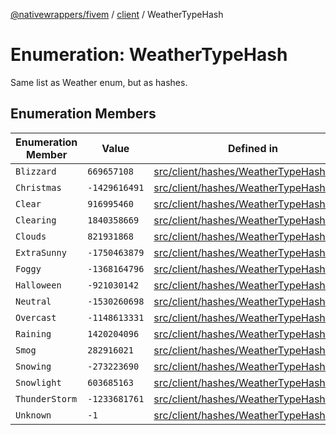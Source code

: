 [@nativewrappers/fivem](../../README.md) / [client](../README.md) / WeatherTypeHash

# Enumeration: WeatherTypeHash

Same list as Weather enum, but as hashes.

## Enumeration Members

| Enumeration Member | Value | Defined in |
| ------ | ------ | ------ |
| `Blizzard` | `669657108` | [src/client/hashes/WeatherTypeHash.ts:16](https://github.com/nativewrappers/fivem/blob/d67d9a693907da5ce83f118218b601ceb38a88bc/src/client/hashes/WeatherTypeHash.ts#L16) |
| `Christmas` | `-1429616491` | [src/client/hashes/WeatherTypeHash.ts:19](https://github.com/nativewrappers/fivem/blob/d67d9a693907da5ce83f118218b601ceb38a88bc/src/client/hashes/WeatherTypeHash.ts#L19) |
| `Clear` | `916995460` | [src/client/hashes/WeatherTypeHash.ts:7](https://github.com/nativewrappers/fivem/blob/d67d9a693907da5ce83f118218b601ceb38a88bc/src/client/hashes/WeatherTypeHash.ts#L7) |
| `Clearing` | `1840358669` | [src/client/hashes/WeatherTypeHash.ts:13](https://github.com/nativewrappers/fivem/blob/d67d9a693907da5ce83f118218b601ceb38a88bc/src/client/hashes/WeatherTypeHash.ts#L13) |
| `Clouds` | `821931868` | [src/client/hashes/WeatherTypeHash.ts:11](https://github.com/nativewrappers/fivem/blob/d67d9a693907da5ce83f118218b601ceb38a88bc/src/client/hashes/WeatherTypeHash.ts#L11) |
| `ExtraSunny` | `-1750463879` | [src/client/hashes/WeatherTypeHash.ts:6](https://github.com/nativewrappers/fivem/blob/d67d9a693907da5ce83f118218b601ceb38a88bc/src/client/hashes/WeatherTypeHash.ts#L6) |
| `Foggy` | `-1368164796` | [src/client/hashes/WeatherTypeHash.ts:10](https://github.com/nativewrappers/fivem/blob/d67d9a693907da5ce83f118218b601ceb38a88bc/src/client/hashes/WeatherTypeHash.ts#L10) |
| `Halloween` | `-921030142` | [src/client/hashes/WeatherTypeHash.ts:20](https://github.com/nativewrappers/fivem/blob/d67d9a693907da5ce83f118218b601ceb38a88bc/src/client/hashes/WeatherTypeHash.ts#L20) |
| `Neutral` | `-1530260698` | [src/client/hashes/WeatherTypeHash.ts:8](https://github.com/nativewrappers/fivem/blob/d67d9a693907da5ce83f118218b601ceb38a88bc/src/client/hashes/WeatherTypeHash.ts#L8) |
| `Overcast` | `-1148613331` | [src/client/hashes/WeatherTypeHash.ts:12](https://github.com/nativewrappers/fivem/blob/d67d9a693907da5ce83f118218b601ceb38a88bc/src/client/hashes/WeatherTypeHash.ts#L12) |
| `Raining` | `1420204096` | [src/client/hashes/WeatherTypeHash.ts:14](https://github.com/nativewrappers/fivem/blob/d67d9a693907da5ce83f118218b601ceb38a88bc/src/client/hashes/WeatherTypeHash.ts#L14) |
| `Smog` | `282916021` | [src/client/hashes/WeatherTypeHash.ts:9](https://github.com/nativewrappers/fivem/blob/d67d9a693907da5ce83f118218b601ceb38a88bc/src/client/hashes/WeatherTypeHash.ts#L9) |
| `Snowing` | `-273223690` | [src/client/hashes/WeatherTypeHash.ts:17](https://github.com/nativewrappers/fivem/blob/d67d9a693907da5ce83f118218b601ceb38a88bc/src/client/hashes/WeatherTypeHash.ts#L17) |
| `Snowlight` | `603685163` | [src/client/hashes/WeatherTypeHash.ts:18](https://github.com/nativewrappers/fivem/blob/d67d9a693907da5ce83f118218b601ceb38a88bc/src/client/hashes/WeatherTypeHash.ts#L18) |
| `ThunderStorm` | `-1233681761` | [src/client/hashes/WeatherTypeHash.ts:15](https://github.com/nativewrappers/fivem/blob/d67d9a693907da5ce83f118218b601ceb38a88bc/src/client/hashes/WeatherTypeHash.ts#L15) |
| `Unknown` | `-1` | [src/client/hashes/WeatherTypeHash.ts:5](https://github.com/nativewrappers/fivem/blob/d67d9a693907da5ce83f118218b601ceb38a88bc/src/client/hashes/WeatherTypeHash.ts#L5) |
